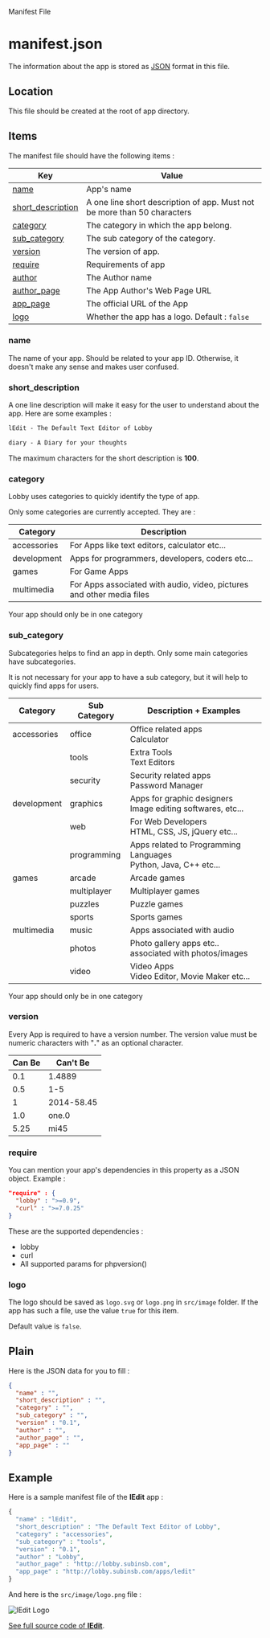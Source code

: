 Manifest File

# manifest.json

The information about the app is stored as [JSON](http://en.wikipedia.org/wiki/JSON) format in this file.

## Location

This file should be created at the root of app directory.

## Items

The manifest file should have the following items :

| Key | Value
| ---- | -----
| [name](#name) | App's name
| [short_description](#short_description) | A one line short description of app. Must not be more than 50 characters
| [category](#category) | The category in which the app belong.
| [sub_category](#sub_category) | The sub category of the category.
| [version](#version) | The version of app.
| [require](#require) | Requirements of app
| [author](#author) | The Author name
| [author_page](#author_page) | The App Author's Web Page URL
| [app_page](#app_page) | The official URL of the App
| [logo](#logo) | Whether the app has a logo. Default : `false`

### name

The name of your app. Should be related to your app ID. Otherwise, it doesn't make any sense and makes user confused.

### short_description

A one line description will make it easy for the user to understand about the app. Here are some examples :

```html
lEdit - The Default Text Editor of Lobby
```
```html
diary - A Diary for your thoughts
```

The maximum characters for the short description is **100**.

### category

Lobby uses categories to quickly identify the type of app.

Only some categories are currently accepted. They are :

| Category    | Description
| -------     | -----------
| accessories | For Apps like text editors, calculator etc...
| development | Apps for programmers, developers, coders etc...
| games       | For Game Apps
| multimedia  | For Apps associated with audio, video, pictures and other media files

Your app should only be in one category

### sub_category

Subcategories helps to find an app in depth. Only some main categories have subcategories.

It is not necessary for your app to have a sub category, but it will help to quickly find apps for users.

| Category    | Sub Category| Description + Examples
| --------    | ------------| -----------
| accessories | office      | Office related apps <br/> Calculator
|             | tools       | Extra Tools <br/> Text Editors
|             | security    | Security related apps <br/> Password Manager
| development | graphics    | Apps for graphic designers <br/> Image editing softwares, etc...
|             | web         | For Web Developers <br/> HTML, CSS, JS, jQuery etc...
|             | programming | Apps related to Programming Languages <br/> Python, Java, C++ etc...
| games       | arcade      | Arcade games
|             | multiplayer | Multiplayer games
|             | puzzles     | Puzzle games
|             | sports      | Sports games
| multimedia  | music       | Apps associated with audio
|             | photos      | Photo gallery apps etc.. associated with photos/images
|             | video       | Video Apps <br/> Video Editor, Movie Maker etc...

Your app should only be in one category

### version

Every App is required to have a version number. The version value must be numeric characters with "**.**" as an optional character.

| Can Be | Can't Be
| ------ | --------
| 0.1    | 1.4889
| 0.5    | 1-5
| 1      | 2014-58.45
| 1.0    | one.0
| 5.25   | mi45

### require

You can mention your app's dependencies in this property as a JSON object. Example :

```json
"require" : {
  "lobby" : ">=0.9",
  "curl" : ">=7.0.25"
}
```

These are the supported dependencies :

* lobby
* curl
* All supported params for phpversion()

### logo

The logo should be saved as `logo.svg` or `logo.png` in `src/image` folder. If the app has such a file, use the value `true` for this item.

Default value is `false`.

## Plain

Here is the JSON data for you to fill :

```json
{
  "name" : "",
  "short_description" : "",
  "category" : "",
  "sub_category" : "",
  "version" : "0.1",
  "author" : "",
  "author_page" : "",
  "app_page" : ""
}
```

## Example

Here is a sample manifest file of the **lEdit** app :

```php
{
  "name" : "lEdit",
  "short_description" : "The Default Text Editor of Lobby",
  "category" : "accessories",
  "sub_category" : "tools",
  "version" : "0.1",
  "author" : "Lobby",
  "author_page" : "http://lobby.subinsb.com",
  "app_page" : "http://lobby.subinsb.com/apps/ledit"
}
```
And here is the `src/image/logo.png` file :

![lEdit Logo](https://lobby.subinsb.com/api/app/ledit/logo)

[See full source code of **lEdit**](https://github.com/LobbyOS/app-ledit).
